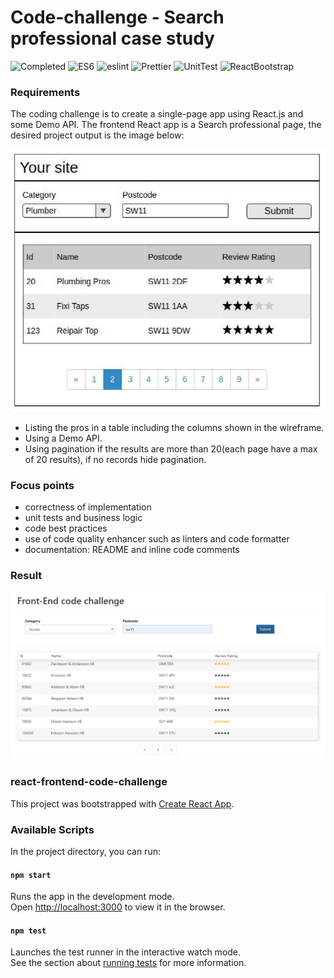 # Code-challenge - Search professional case study

![Completed](https://img.shields.io/badge/Completed-99%25-orange.svg) 
![ES6](https://img.shields.io/badge/React-16.8.6-blue.svg) 
![eslint](https://img.shields.io/badge/eslint-air--bnb-%23ff69b4.svg) 
![Prettier](https://img.shields.io/badge/Prettier-code%20formatter-lightgrey.svg)
![UnitTest](https://img.shields.io/badge/unit%20tests-jest-brightgreen.svg) 
![ReactBootstrap](https://img.shields.io/badge/React-Bootstrap-blueviolet.svg)

### Requirements

The coding challenge is to create a single-page app using React.js and some Demo API.
The frontend React app is a Search professional page, the desired project output is the image below:

![wireframe](wireframe.jpg)


- Listing the pros in a table including the columns shown in the wireframe.
- Using a Demo API.
- Using pagination if the results are more than 20(each page  have a max of 20 results), if no records hide pagination.

### Focus points

- correctness of implementation
- unit tests and business logic
- code best practices
- use of code quality enhancer such as linters and code formatter
- documentation: README and inline code comments

### Result

![Sample](sample.png)

### react-frontend-code-challenge 

This project was bootstrapped with [Create React App](https://github.com/facebook/create-react-app).

### Available Scripts

In the project directory, you can run:

#### `npm start`

Runs the app in the development mode.<br>
Open [http://localhost:3000](http://localhost:3000) to view it in the browser.

#### `npm test`

Launches the test runner in the interactive watch mode.<br>
See the section about [running tests](https://facebook.github.io/create-react-app/docs/running-tests) for more information.

